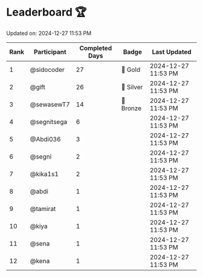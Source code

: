 # Leaderboard 🏆

Updated on: 2024-12-27 11:53 PM

| Rank | Participant       | Completed Days | Badge      | Last Updated         |
|------|-------------------|----------------|------------|----------------------|
| 1    | @sidocoder        | 27             | 🏅 Gold     | 2024-12-27 11:53 PM |
| 2    | @gift             | 26             | 🥈 Silver   | 2024-12-27 11:53 PM |
| 3    | @sewasewT7        | 14             | 🥉 Bronze   | 2024-12-27 11:53 PM |
| 4    | @segnitsega       | 6              |            | 2024-12-27 11:53 PM |
| 5    | @Abdi036          | 3              |            | 2024-12-27 11:53 PM |
| 6    | @segni            | 2              |            | 2024-12-27 11:53 PM |
| 7    | @kika1s1          | 2              |            | 2024-12-27 11:53 PM |
| 8    | @abdi             | 1              |            | 2024-12-27 11:53 PM |
| 9    | @tamirat          | 1              |            | 2024-12-27 11:53 PM |
| 10   | @kiya             | 1              |            | 2024-12-27 11:53 PM |
| 11   | @sena             | 1              |            | 2024-12-27 11:53 PM |
| 12   | @kena             | 1              |            | 2024-12-27 11:53 PM |
